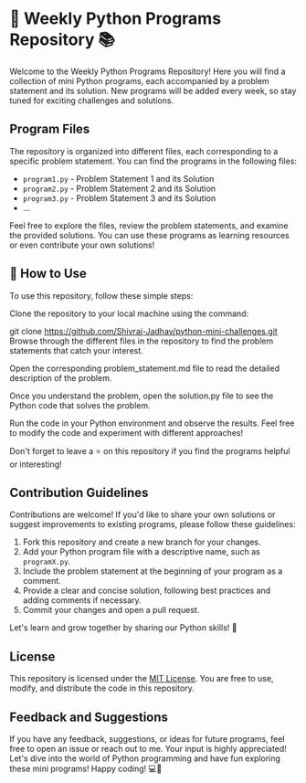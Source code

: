 
# 🐍 Weekly Python Programs Repository 📚

Welcome to the Weekly Python Programs Repository! Here you will find a collection of mini Python programs, each accompanied by a problem statement and its solution. New programs will be added every week, so stay tuned for exciting challenges and solutions.

## Program Files

The repository is organized into different files, each corresponding to a specific problem statement. You can find the programs in the following files:

- `program1.py` - Problem Statement 1 and its Solution
- `program2.py` - Problem Statement 2 and its Solution
- `program3.py` - Problem Statement 3 and its Solution
- ...

Feel free to explore the files, review the problem statements, and examine the provided solutions. You can use these programs as learning resources or even contribute your own solutions!

## 🚀 How to Use
To use this repository, follow these simple steps:

Clone the repository to your local machine using the command:


git clone https://github.com/Shivraj-Jadhav/python-mini-challenges.git
Browse through the different files in the repository to find the problem statements that catch your interest.

Open the corresponding problem_statement.md file to read the detailed description of the problem.

Once you understand the problem, open the solution.py file to see the Python code that solves the problem.

Run the code in your Python environment and observe the results. Feel free to modify the code and experiment with different approaches!

Don't forget to leave a ⭐️ on this repository if you find the programs helpful or interesting!


## Contribution Guidelines

Contributions are welcome! If you'd like to share your own solutions or suggest improvements to existing programs, please follow these guidelines:

1. Fork this repository and create a new branch for your changes.
2. Add your Python program file with a descriptive name, such as `programX.py`.
3. Include the problem statement at the beginning of your program as a comment.
4. Provide a clear and concise solution, following best practices and adding comments if necessary.
5. Commit your changes and open a pull request.

Let's learn and grow together by sharing our Python skills! 💪

## License

This repository is licensed under the [MIT License](LICENSE). You are free to use, modify, and distribute the code in this repository.

## Feedback and Suggestions

If you have any feedback, suggestions, or ideas for future programs, feel free to open an issue or reach out to me. Your input is highly appreciated!<br>
Let's dive into the world of Python programming and have fun exploring these mini programs! Happy coding! 💻🎉






